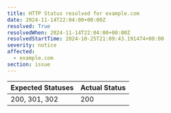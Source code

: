 ```yaml
---
title: HTTP Status resolved for example.com
date: 2024-11-14T22:04:00+00:00Z
resolved: True
resolvedWhen: 2024-11-14T22:04:00+00:00Z
resolvedStartTime: 2024-10-25T21:09:43.191474+00:00
severity: notice
affected:
  - example.com
section: issue
---
```


| Expected Statuses | Actual Status  |
|-------------------|----------------|
| 200, 301, 302 | 200 |

